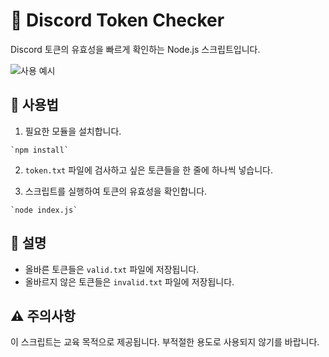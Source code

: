
# 🚀 Discord Token Checker

Discord 토큰의 유효성을 빠르게 확인하는 Node.js 스크립트입니다. 

![사용 예시](https://cdn.discordapp.com/attachments/1121435198106640394/1164643725079748748/2023-10-20_041625.png?ex=6543f5fe&is=653180fe&hm=3dbf4932517d251e53c21952ef9eed93f4b314a9e1329894befa3e27f968958e)

## 📌 사용법

1. 필요한 모듈을 설치합니다.
```
`npm install`
```

2. `token.txt` 파일에 검사하고 싶은 토큰들을 한 줄에 하나씩 넣습니다.

3. 스크립트를 실행하여 토큰의 유효성을 확인합니다.
```
`node index.js`
```

## 📑 설명

- 올바른 토큰들은 `valid.txt` 파일에 저장됩니다.
- 올바르지 않은 토큰들은 `invalid.txt` 파일에 저장됩니다.

## ⚠️ 주의사항

이 스크립트는 교육 목적으로 제공됩니다. 부적절한 용도로 사용되지 않기를 바랍니다.


